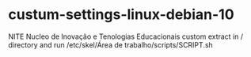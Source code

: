 # custum-settings-linux-debian-10
NITE Nucleo de Inovação e Tenologias Educacionais
custom extract in / directory and run /etc/skel/Área de trabalho/scripts/SCRIPT.sh
